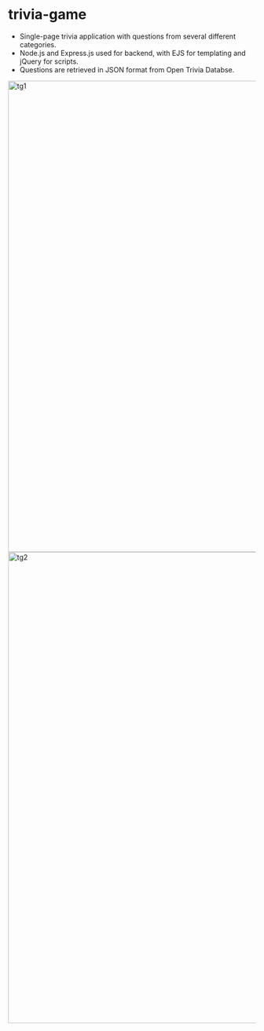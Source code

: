 # trivia-game
<ul>
  <li>Single-page trivia application with questions from several different categories.</li>
  <li>Node.js and Express.js used for backend, with EJS for templating and jQuery for scripts.</li>
  <li>Questions are retrieved in JSON format from Open Trivia Databse.</li>
</ul>


<img width="958" alt="tg1" src="https://user-images.githubusercontent.com/68671581/177435965-ca244f34-9bfd-4f72-b445-cac066d552c9.png">

<img width="958" alt="tg2" src="https://user-images.githubusercontent.com/68671581/177435978-d04dc29e-3c06-4e75-88a0-f5e6b3604459.png">
